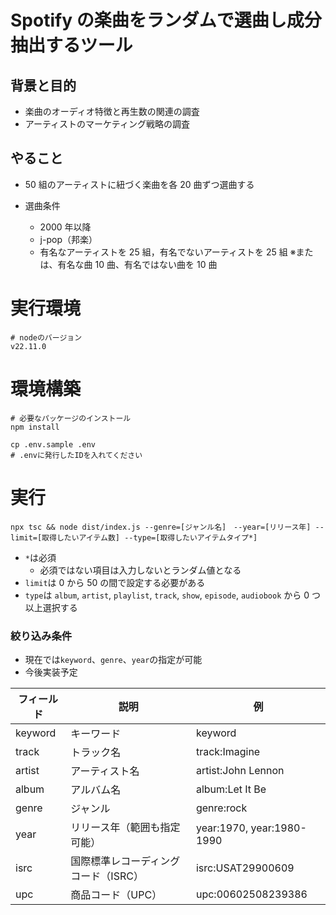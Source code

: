 # Spotify の楽曲をランダムで選曲し成分抽出するツール

## 背景と目的

- 楽曲のオーディオ特徴と再生数の関連の調査
- アーティストのマーケティング戦略の調査

## やること

- 50 組のアーティストに紐づく楽曲を各 20 曲ずつ選曲する

- 選曲条件
  - 2000 年以降
  - j-pop（邦楽）
  - 有名なアーティストを 25 組，有名でないアーティストを 25 組 ※または、有名な曲 10 曲、有名ではない曲を 10 曲

# 実行環境

```shell
# nodeのバージョン
v22.11.0
```

# 環境構築

```shell
# 必要なパッケージのインストール
npm install
```

```shell
cp .env.sample .env
# .envに発行したIDを入れてください
```

# 実行

```shell
npx tsc && node dist/index.js --genre=[ジャンル名]　--year=[リリース年] --limit=[取得したいアイテム数] --type=[取得したいアイテムタイプ*]
```

- `*`は必須
  - 必須ではない項目は入力しないとランダム値となる
- `limit`は 0 から 50 の間で設定する必要がある
- `type`は `album`, `artist`, `playlist`, `track`, `show`, `episode`, `audiobook` から 0 つ以上選択する

### 絞り込み条件

- 現在では`keyword`、`genre`、`year`の指定が可能
- 今後実装予定

| フィールド | 説明                                 | 例                        |
| ---------- | ------------------------------------ | ------------------------- |
| keyword    | キーワード                           | keyword                   |
| track      | トラック名                           | track:Imagine             |
| artist     | アーティスト名                       | artist:John Lennon        |
| album      | アルバム名                           | album:Let It Be           |
| genre      | ジャンル                             | genre:rock                |
| year       | リリース年（範囲も指定可能）         | year:1970, year:1980-1990 |
| isrc       | 国際標準レコーディングコード（ISRC） | isrc:USAT29900609         |
| upc        | 商品コード（UPC）                    | upc:00602508239386        |
